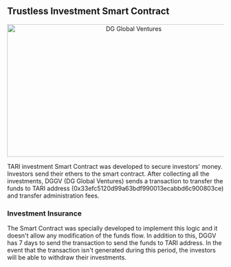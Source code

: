 ## Trustless Investment Smart Contract

<p align="center">
<img src="https://github.com/dggventures/syndicate/blob/master/tari/images/tari-workflow.png" 
alt="DG Global Ventures" width="573" height="309" border="0" align="center" margin-left="10%" />
</p>

TARI investment Smart Contract was developed to secure investors' money. Investors send their ethers to the smart contract. After collecting all the investments, DGGV (DG Global Ventures) sends a transaction to transfer the funds to TARI address (0x33efc5120d99a63bdf990013ecabbd6c900803ce) and transfer administration fees.

### Investment Insurance

The Smart Contract was specially developed to implement this logic and it doesn't allow any modification of the funds flow. In addition to this, DGGV has 7 days to send the transaction to send the funds to TARI address. In the event that the transaction isn't generated during this period, the investors will be able to withdraw their investments. 
